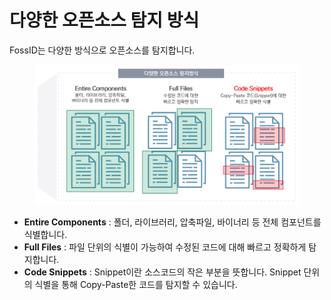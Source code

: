 # 다양한 오픈소스 탐지 방식

FossID는 다양한 방식으로 오픈소스를 탐지합니다.

<figure><img src="../../.gitbook/assets/5.PNG" alt=""><figcaption></figcaption></figure>

* **Entire Components** : 폴더, 라이브러리, 압축파일, 바이너리 등 전체 컴포넌트를 식별합니다.
* **Full Files** : 파일 단위의 식별이 가능하여 수정된 코드에 대해 빠르고 정확하게 탐지합니다.
* **Code Snippets** : Snippet이란 소스코드의 작은 부분을 뜻합니다. Snippet 단위의 식별을 통해 Copy-Paste한 코드를 탐지할 수 있습니다.
